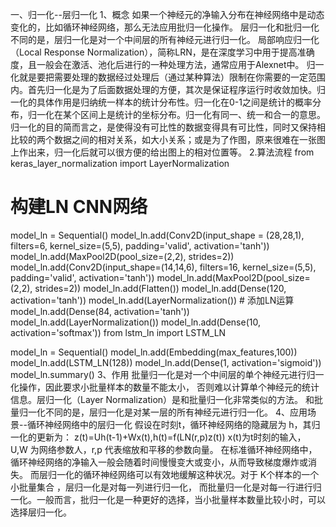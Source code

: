一、归一化--层归一化
   1、概念
         如果一个神经元的净输入分布在神经网络中是动态变化的，比如循环神经网络，那么无法应用批归一化操作。
层归一化和批归一化不同的是，层归一化是对一个中间层的所有神经元进行归一化。
        局部响应归一化（Local Response Normalization），简称LRN，是在深度学习中用于提高准确度，且一般会在激活、池化后进行的一种处理方法，通常应用于Alexnet中。
        归一化就是要把需要处理的数据经过处理后（通过某种算法）限制在你需要的一定范围内。首先归一化是为了后面数据处理的方便，其次是保证程序运行时收敛加快。归一化的具体作用是归纳统一样本的统计分布性。归一化在0-1之间是统计的概率分布，归一化在某个区间上是统计的坐标分布。归一化有同一、统一和合一的意思。
        归一化的目的简而言之，是使得没有可比性的数据变得具有可比性，同时又保持相比较的两个数据之间的相对关系，如大小关系；或是为了作图，原来很难在一张图上作出来，归一化后就可以很方便的给出图上的相对位置等。
   2.算法流程
         from keras_layer_normalization import LayerNormalization
   # 构建LN CNN网络
   model_ln = Sequential()
   model_ln.add(Conv2D(input_shape = (28,28,1), filters=6, kernel_size=(5,5), padding='valid', activation='tanh'))
   model_ln.add(MaxPool2D(pool_size=(2,2), strides=2))
   model_ln.add(Conv2D(input_shape=(14,14,6), filters=16, kernel_size=(5,5), padding='valid', activation='tanh'))
   model_ln.add(MaxPool2D(pool_size=(2,2), strides=2))
   model_ln.add(Flatten())
   model_ln.add(Dense(120, activation='tanh'))
   model_ln.add(LayerNormalization()) # 添加LN运算
   model_ln.add(Dense(84, activation='tanh'))
   model_ln.add(LayerNormalization())
   model_ln.add(Dense(10, activation='softmax'))
   from lstm_ln import LSTM_LN

   model_ln = Sequential()
   model_ln.add(Embedding(max_features,100))
   model_ln.add(LSTM_LN(128))
   model_ln.add(Dense(1, activation='sigmoid'))
   model_ln.summary()
   3、作用 
          批量归一化是对一个中间层的单个神经元进行归一化操作，因此要求小批量样本的数量不能太小，
否则难以计算单个神经元的统计信息。层归一化（Layer Normalization）是和批量归一化非常类似的方法。
和批量归一化不同的是，层归一化是对某一层的所有神经元进行归一化。
    4、应用场景--循环神经网络中的层归一化
          假设在时刻t，循环神经网络的隐藏层为 h，其归一化的更新为：
          z(t)=Uh(t-1)+Wx(t),h(t)=f(LN(r,p)z(t))
        x(t)为t时刻的输入， U,W 为网络参数人，r,p 代表缩放和平移的参数向量。
在标准循环神经网络中，循环神经网络的净输入一般会随着时间慢慢变大或变小，从而导致梯度爆炸或消失。
而层归一化的循环神经网络可以有效地缓解这种状况。对于 K个样本的一个小批量集合  ，层归一化是对每一列进行归一化，
而批量归一化是对每一行进行归一化。一般而言，批归一化是一种更好的选择，当小批量样本数量比较小时，可以选择层归一化。





